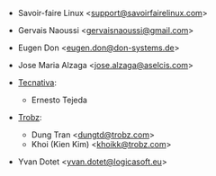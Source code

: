 - Savoir-faire Linux \<<support@savoirfairelinux.com>\>
- Gervais Naoussi \<<gervaisnaoussi@gmail.com>\>
- Eugen Don \<<eugen.don@don-systems.de>\>
- Jose Maria Alzaga \<<jose.alzaga@aselcis.com>\>
- [Tecnativa](https://www.tecnativa.com):
  - Ernesto Tejeda

- [Trobz](https://www.trobz.com):
  - Dung Tran \<<dungtd@trobz.com>\>
  - Khoi (Kien Kim) \<<khoikk@trobz.com>\>
- Yvan Dotet \<<yvan.dotet@logicasoft.eu>\>
